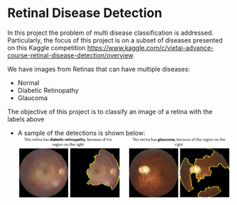 # Retinal Disease Detection

In this project the problem of multi disease classification is addressed. Particularly, the focus of this project is on a subset of diseases presented on this Kaggle competition https://www.kaggle.com/c/vietai-advance-course-retinal-disease-detection/overview.

We have images from Retinas that can have multiple diseases:
* Normal
* Diabetic Retinopathy
* Glaucoma

The objective of this project is to classify an image of a retina with the labels above

- A sample of the detections is shown below:
![alt text](https://github.com/fjzs/Retinal_Disease_Detection/blob/main/DR%20and%20glaucoma%20detections.JPG)
